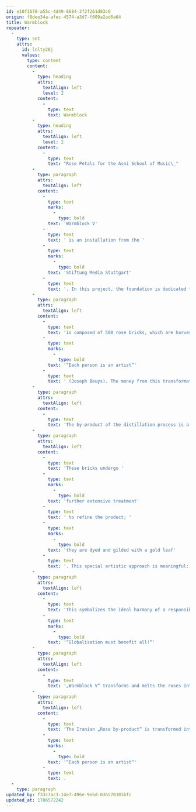```yaml
---
id: e10f1678-a55c-4d49-8684-3f2f261d83c6
origin: f8dee34a-afec-4574-a3d7-f609a2ad6a64
title: Warmblock
repeater:
  -
    type: set
    attrs:
      id: lnlty20j
      values:
        type: content
        content:
          -
            type: heading
            attrs:
              textAlign: left
              level: 2
            content:
              -
                type: text
                text: Warmblock
          -
            type: heading
            attrs:
              textAlign: left
              level: 2
            content:
              -
                type: text
                text: "Rose Petals for the Asni School of Music\_"
          -
            type: paragraph
            attrs:
              textAlign: left
            content:
              -
                type: text
                marks:
                  -
                    type: bold
                text: 'Warmblock V'
              -
                type: text
                text: ' is an installation from the '
              -
                type: text
                marks:
                  -
                    type: bold
                text: 'Stiftung Media Stuttgart'
              -
                type: text
                text: '. In this project, the foundation is dedicated to improving the social, economic, and ecological situation through the sustainable farming of Damask roses (“Rosa damascene”). The installation'
          -
            type: paragraph
            attrs:
              textAlign: left
            content:
              -
                type: text
                text: 'is composed of 500 rose bricks, which are harvested and converted into donation in art events like the Göppinger Cultural Night. The transformation of Iranian Roses into donations in Euros represent a responsible globalization as well as the idea that all people can shape the future of the society: '
              -
                type: text
                marks:
                  -
                    type: bold
                text: '“Each person is an artist”'
              -
                type: text
                text: ' (Joseph Beuys). The money from this transformative process flows into Morocco and the largest part will be used for the music school building in Asni.'
          -
            type: paragraph
            attrs:
              textAlign: left
            content:
              -
                type: text
                text: 'The by-product of the distillation process is a kind of “rose slurry” from the used rose petal, which is usually thrown out or composted. In Iran, we were able to find a meaningful use for this “waste product”. After production, the “rose slurry” is put into wooden frames and dried in the sun – similar to the traditional method in which clay bricks are made. This process produces what appears to be old rose bricks from the petals. These bricks can be used as fragrant burning logs. More than 1000 pieces of these bricks have been brought to Germany to be used.'
          -
            type: paragraph
            attrs:
              textAlign: left
            content:
              -
                type: text
                text: 'These bricks undergo '
              -
                type: text
                marks:
                  -
                    type: bold
                text: 'further extensive treatment'
              -
                type: text
                text: ' to refine the product; '
              -
                type: text
                marks:
                  -
                    type: bold
                text: 'they are dyed and gilded with a gold leaf'
              -
                type: text
                text: '. This special artistic approach is meaningful: the bricks are not decorated individually, this is rather achieved by a manufacturing process which produces similar, but not identical rose bricks. Each of these bricks in turn become a part of the unified warmblock.'
          -
            type: paragraph
            attrs:
              textAlign: left
            content:
              -
                type: text
                text: 'This symbolizes the ideal harmony of a responsible globalization. Instead of the worldwide exploitation of human and natural resources in poorer countries, we have embodied in this artwork the idea of the common good. In addition, through this work, a fair share of the global value is equitably distributed. A sustainable globalization instead of a profit-oriented one is necessary. The rose brick illustrates global responsibility for the social and ecological future of society. '
              -
                type: text
                marks:
                  -
                    type: bold
                text: '“Globalisation must benefit all!“'
          -
            type: paragraph
            attrs:
              textAlign: left
            content:
              -
                type: text
                text: '„Warmblock V“ transforms and melts the roses into donations. A part of the proceeds is in turn invested to build a better future in Africa and Iran, where the rose comes from. Aside from a contribution for an orphanage in Iran, the proceeds from the rose bricks also support the music school for young people in Asni, Morocco.'
          -
            type: paragraph
            attrs:
              textAlign: left
            content:
              -
                type: text
                text: 'The Iranian „Rose by-product“ is transformed into donations in different art events, which in turn brings hope and prospect to the world. This project embodies the methodology of „social sculpture“, insofar that it encourages people to become the co-creator of their social reality. Social sculpture refers to the transformation process in which sculptural design shapes the living sculpture of modern society with the goal that each person will become the co-creator of his cultural, social, juridical, and economical future: '
              -
                type: text
                marks:
                  -
                    type: bold
                text: '“Each person is an artist“'
              -
                type: text
                text: .
  -
    type: paragraph
updated_by: f33c7ac3-14e7-496e-9ebd-03b570383bfc
updated_at: 1706572242
---
```

